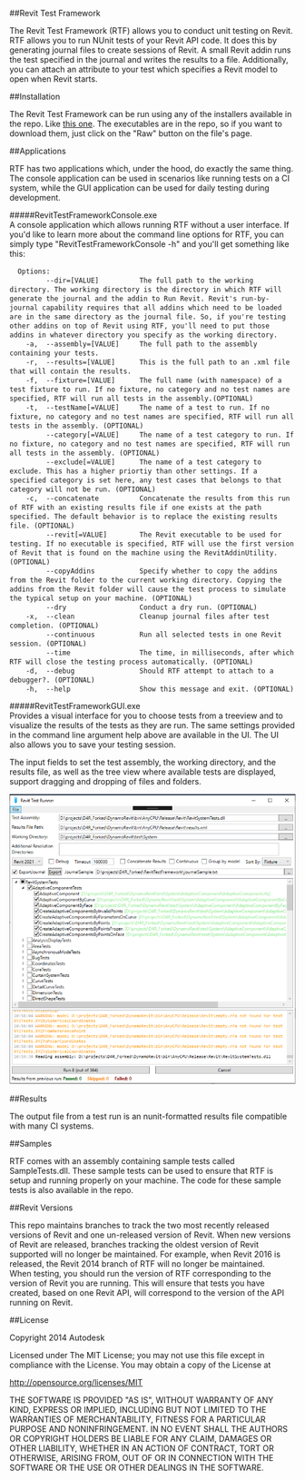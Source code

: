 ##Revit Test Framework

The Revit Test Framework (RTF) allows you to conduct unit testing on Revit. RTF allows you to run NUnit tests of your Revit API code. It does this by generating journal files to create sessions of Revit. A small Revit addin runs the test specified in the journal and writes the results to a file. Additionally, you can attach an attribute to your test which specifies a Revit model to open when Revit starts.

##Installation  

The Revit Test Framework can be run using any of the installers available in the repo. Like [this one](https://github.com/DynamoDS/RevitTestFramework/blob/master/tools/Output/RevitTestFrameworkInstaller2014.exe). The executables are in the repo, so if you want to download them, just click on the "Raw" button on the file's page.

##Applications

RTF has two applications which, under the hood, do exactly the same thing. The console application can be used in scenarios like running tests on a CI system, while the GUI application can be used for daily testing during development. 

#####RevitTestFrameworkConsole.exe  
A console application which allows running RTF without a user interface. If you'd like to learn more about the command line options for RTF, you can simply type "RevitTestFrameworkConsole -h" and you'll get something like this:
```
  Options:   
         --dir=[VALUE]          The full path to the working directory. The working directory is the directory in which RTF will generate the journal and the addin to Run Revit. Revit's run-by-journal capability requires that all addins which need to be loaded are in the same directory as the journal file. So, if you're testing other addins on top of Revit using RTF, you'll need to put those addins in whatever directory you specify as the working directory.  
    -a,  --assembly=[VALUE]     The full path to the assembly containing your tests.  
    -r,  --results=[VALUE]      This is the full path to an .xml file that will contain the results. 
    -f,  --fixture=[VALUE]      The full name (with namespace) of a test fixture to run. If no fixture, no category and no test names are specified, RTF will run all tests in the assembly.(OPTIONAL)  
    -t,  --testName[=VALUE]     The name of a test to run. If no fixture, no category and no test names are specified, RTF will run all tests in the assembly. (OPTIONAL)    
         --category[=VALUE]     The name of a test category to run. If no fixture, no category and no test names are specified, RTF will run all tests in the assembly. (OPTIONAL)   
         --exclude[=VALUE]      The name of a test category to exclude. This has a higher priortiy than other settings. If a specified category is set here, any test cases that belongs to that category will not be run. (OPTIONAL)  
    -c,  --concatenate          Concatenate the results from this run of RTF with an existing results file if one exists at the path specified. The default behavior is to replace the existing results file. (OPTIONAL)  
         --revit[=VALUE]        The Revit executable to be used for testing. If no executable is specified, RTF will use the first version of Revit that is found on the machine using the RevitAddinUtility. (OPTIONAL)  
         --copyAddins           Specify whether to copy the addins from the Revit folder to the current working directory. Copying the addins from the Revit folder will cause the test process to simulate the typical setup on your machine. (OPTIONAL)  
         --dry                  Conduct a dry run. (OPTIONAL)  
    -x,  --clean                Cleanup journal files after test completion. (OPTIONAL)   
         --continuous           Run all selected tests in one Revit session. (OPTIONAL)  
         --time                 The time, in milliseconds, after which RTF will close the testing process automatically. (OPTIONAL)  
    -d,  --debug                Should RTF attempt to attach to a debugger?. (OPTIONAL)  
    -h,  --help                 Show this message and exit. (OPTIONAL)  
```

#####RevitTestFrameworkGUI.exe   
Provides a visual interface for you to choose tests from a treeview and to visualize the results of the tests as they are run. The same settings provided in the command line argument help above are available in the UI. The UI also allows you to save your testing session.

The input fields to set the test assembly, the working directory, and the results file, as well as the tree view where available tests are displayed, support dragging and dropping of files and folders.

![Image](https://raw.githubusercontent.com/DynamoDS/RevitTestFramework/bfc6d0b51d08a2a1252d33b91530ba0a6700d74c/images/RTF_UI.PNG) 

##Results  

The output file from a test run is an nunit-formatted results file compatible with many CI systems.

##Samples

RTF comes with an assembly containing sample tests called SampleTests.dll. These sample tests can be used to ensure that RTF is setup and running properly on your machine. The code for these sample tests is also available in the repo.

##Revit Versions

This repo maintains branches to track the two most recently released versions of Revit and one un-released version of Revit. When new versions of Revit are released, branches tracking the oldest version of Revit supported will no longer be maintained. For example, when Revit 2016 is released, the Revit 2014 branch of RTF will no longer be maintained.  
When testing, you should run the version of RTF corresponding to the version of Revit you are running. This will ensure that tests you have created, based on one Revit API, will correspond to the version of the API running on Revit.

##License

Copyright 2014 Autodesk

Licensed under The MIT License; you may not use this file except in compliance with the License. You may obtain a copy of the License at

http://opensource.org/licenses/MIT

THE SOFTWARE IS PROVIDED "AS IS", WITHOUT WARRANTY OF ANY KIND, EXPRESS OR
IMPLIED, INCLUDING BUT NOT LIMITED TO THE WARRANTIES OF MERCHANTABILITY,
FITNESS FOR A PARTICULAR PURPOSE AND NONINFRINGEMENT. IN NO EVENT SHALL THE
AUTHORS OR COPYRIGHT HOLDERS BE LIABLE FOR ANY CLAIM, DAMAGES OR OTHER
LIABILITY, WHETHER IN AN ACTION OF CONTRACT, TORT OR OTHERWISE, ARISING FROM,
OUT OF OR IN CONNECTION WITH THE SOFTWARE OR THE USE OR OTHER DEALINGS IN
THE SOFTWARE.
